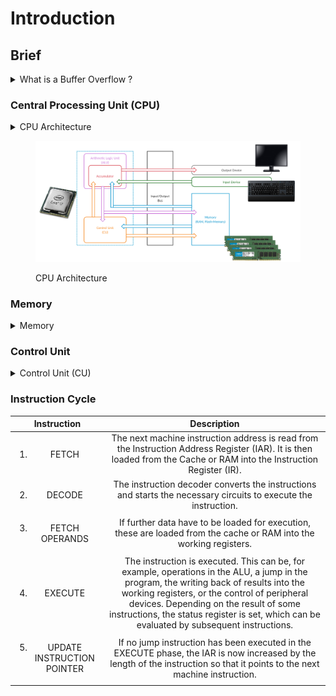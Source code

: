 # Introduction

## Brief

<details>

<summary>What is a Buffer Overflow ?</summary>

In short, buffer overflows are caused by **incorrect program code**, which cannot process too large amounts of data correctly by the CPU and can, therefore, manipulate the CPU's processing. Suppose too much data is written to a reserved memory buffer or stack that is not limited, for example. In that case, specific registers will be overwritten, which may allow code to be executed.

A buffer overflow can cause the program to **crash**, **corrupt data**, or harm data structures in the program's runtime. The last of these can overwrite the specific program's return address with arbitrary data, allowing an attacker to **execute commands with the privileges of the process vulnerable** to the buffer overflow by passing arbitrary machine code. This code is usually intended to give us more convenient access to the system to use it for our own purposes. Such buffer overflows in common servers, and Internet worms also exploit client software.

The **most significant cause** of buffer overflows is the use of **programming languages that do not automatically monitor limits of memory buffer or stack to prevent** (stack-based) buffer overflow. These include the C and C++ languages, which emphasize performance and do not require monitoring.

</details>

### Central Processing Unit (CPU)

<details>

<summary>CPU Architecture</summary>

The Central Processing Unit (**CPU**) is the **functional unit in a computer** that provides the actual **processing power**. It is responsible for **processing** **information** and **controlling** the **processing** **operations**. To do this, the CPU fetches commands from memory one after the other and initiates data processing. Each CPU has an architecture on which it was built. The best-known **CPU architectures** are:

* x86/i386 - (AMD & Intel)
* x86-64/amd64 - (Microsoft & Sun)
* ARM - (Acorn) Each of these CPU architectures is built in a specific way, called **Instruction Set Architecture** (ISA), which the CPU uses to execute its processes. ISA, therefore, describes the behavior of a CPU concerning the instruction set used. The instruction sets are defined so that they are independent of a specific implementation. Above all, ISA gives us the possibility to understand the unified behavior of **machine code** in assembly language concerning **registers**, **data types**, etc.

There are four different types of ISA:

* **CISC** - Complex Instruction Set Computing
* **RISC** - Reduced Instruction Set Computing
* **VLIW** - Very Long Instruction Word
* **EPIC** - Explicitly Parallel Instruction Computing

In the Von-Neumann architecture, the most important units, the **Arithmetical Logical Unit** (**ALU**) and **Control Unit** (**CU**), are combined in the actual Central Processing Unit (CPU).&#x20;

The CPU is responsible for executing the **instructions** and for **flow control**.&#x20;

The instructions are executed one after the other, step by step.&#x20;

The commands and data are fetched from memory by the **CU**.&#x20;

The connection between processor, memory, and input/output unit is called a **bus system**, which is not mentioned in the original Von-Neumann architecture but plays an essential role in practice.&#x20;

In the Von-Neumann architecture, all instructions and data are transferred via the **bus system**.&#x20;

</details>

<figure><img src="../../.gitbook/assets/von_neumann3 (1).png" alt=""><figcaption><p>CPU Architecture</p></figcaption></figure>

### Memory

<details>

<summary>Memory</summary>

It can be divided into **2 categories** :&#x20;

* **Primary** memory
  * The **Cache** and **Random Access Memory** (RAM).&#x20;
  * We can think of it as _leaving something at one of our friends to pick it up again later_. But for this, it is necessary to _know the friend's address_ to pick up what we have left behind. It is the same as RAM. RAM describes a memory type whose memory allocations can be accessed directly and randomly by their **memory addresses**. The **cache** is integrated into the processor and serves as a buffer, which in the best case, ensures that the processor is always fed with data and program code. Before the program code and data enter the processor for processing, the RAM serves as data storage. The size of the RAM determines the amount of data that can be stored for the processor. However, when the primary memory loses power, all stored contents are lost.
* **Secondary** memory
  * The external data storage, such as **HDD/SSD**, **Flash Drives** and **CD/DVD-ROMs** of a computer, which is not directly accessed by the CPU, but via the **I/O** interfaces. In other words, it is a mass storage device. It is used to permanently store data that does not need to be processed at the moment. Compared to **primary memory**, it has a **higher storage capacity**, can store data permanently even without a power supply, and works much slower.

</details>

### Control Unit

<details>

<summary>Control Unit (CU)</summary>

The Control Unit (CU) is responsible for the **correct interworking of the processor's individual parts**. An internal bus connection is used for the tasks of the CU.&#x20;

The tasks of the CU can be summarised as follows:

* Reading data from the RAM
* Saving data in RAM
* Provide, decode and execute an instruction
* Processing the inputs from peripheral devices
* Processing of outputs to peripheral devices
* Interrupt control
* Monitoring of the entire system

</details>

### Instruction Cycle

|                       Instruction                      |                                                                                                                                                           Description                                                                                                                                                           |
| :----------------------------------------------------: | :-----------------------------------------------------------------------------------------------------------------------------------------------------------------------------------------------------------------------------------------------------------------------------------------------------------------------------: |
|                 <ol><li>FETCH</li></ol>                |                                                                              The next machine instruction address is read from the Instruction Address Register (IAR). It is then loaded from the Cache or RAM into the Instruction Register (IR).                                                                              |
|           <ol start="2"><li>DECODE</li></ol>           |                                                                                                         The instruction decoder converts the instructions and starts the necessary circuits to execute the instruction.                                                                                                         |
|       <ol start="3"><li>FETCH OPERANDS</li></ol>       |                                                                                                       If further data have to be loaded for execution, these are loaded from the cache or RAM into the working registers.                                                                                                       |
|           <ol start="4"><li>EXECUTE</li></ol>          | The instruction is executed. This can be, for example, operations in the ALU, a jump in the program, the writing back of results into the working registers, or the control of peripheral devices. Depending on the result of some instructions, the status register is set, which can be evaluated by subsequent instructions. |
| <ol start="5"><li>UPDATE INSTRUCTION POINTER</li></ol> |                                                                           If no jump instruction has been executed in the EXECUTE phase, the IAR is now increased by the length of the instruction so that it points to the next machine instruction.                                                                           |

